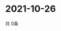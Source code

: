 # 2021-10-26
  共 0条

  <!-- BEGIN -->
  <!-- 最后更新时间Tue Oct 26 2021 11:02:26 GMT+0000 (Coordinated Universal Time) -->
  
  <!-- END -->
  
  